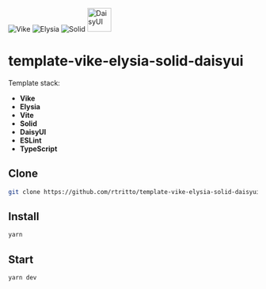 ![Vike](https://avatars.githubusercontent.com/u/86403530?s=48&v=4)
![Elysia](https://avatars.githubusercontent.com/u/119793569?s=48&v=4)
![Solid](https://avatars.githubusercontent.com/u/79226042?s=48)
<img src="https://raw.githubusercontent.com/saadeghi/daisyui-images/master/images/daisyui-logo/favicon-192.png" alt="DaisyUI" width="48" />

# template-vike-elysia-solid-daisyui

Template stack:
- **Vike**
- **Elysia**
- **Vite**
- **Solid**
- **DaisyUI**
- **ESLint**
- **TypeScript**

## Clone
```sh
git clone https://github.com/rtritto/template-vike-elysia-solid-daisyui.git
```

## Install
```sh
yarn
```

## Start
```sh
yarn dev
```